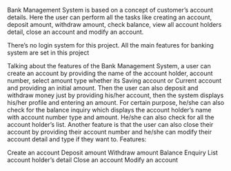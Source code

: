 Bank Management System is based on a concept of  customer’s account details. Here the user can perform all the tasks like creating an account, deposit amount, withdraw amount, check balance, view all account holders detail, close an account and modify an account.

There’s no login system for this project. All the main features for banking system are set in this project

Talking about the features of the Bank Management System, a user can create an account by providing the name of the account holder, account number, select amount type whether its Saving account or Current account and providing an initial amount.
Then the user can also deposit and withdraw money just by providing his/her account, then the system displays his/her profile and entering an amount.
For certain purpose, he/she can also check for the balance inquiry which displays the account holder’s name with account number type and amount.
He/she can also check for all the account holder’s list. Another feature is that the user can also close their account by providing their account number and he/she can modify their account detail and type if they want to.
Features:

Create an account
Deposit amount
Withdraw amount
Balance Enquiry
List account holder’s detail
Close an account
Modify an account
